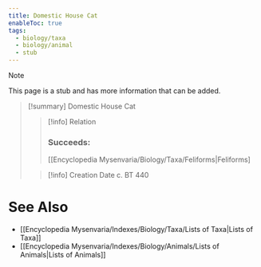 ```yaml
---
title: Domestic House Cat
enableToc: true
tags:
  - biology/taxa
  - biology/animal
  - stub
---
```


> [!note]
> This page is a stub and has more information that can be added.

> [!summary] Domestic House Cat
> > [!info] Relation
> > ### Succeeds:
> > [[Encyclopedia Mysenvaria/Biology/Taxa/Feliforms|Feliforms]
>
> > [!info] Creation Date
> > c. BT 440



# See Also
- [[Encyclopedia Mysenvaria/Indexes/Biology/Taxa/Lists of Taxa|Lists of Taxa]]
- [[Encyclopedia Mysenvaria/Indexes/Biology/Animals/Lists of Animals|Lists of Animals]]
